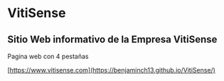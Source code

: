 #   VitiSense
## Sitio Web informativo de la Empresa VitiSense

Pagina web con 4 pestañas

[https://www.vitisense.com](https://benjaminch13.github.io/VitiSense/)

